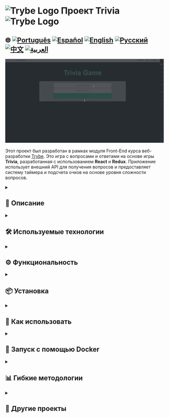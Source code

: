 # <img src="https://cdn-icons-png.flaticon.com/128/10832/10832132.png" alt="Trybe Logo" width="42" height="30" /> Проект Trivia <img src="https://cdn-icons-png.flaticon.com/128/10832/10832132.png" alt="Trybe Logo" width="42" height="30" />

## 🌐 [![Português](https://img.shields.io/badge/Português-green)](https://github.com/SamuelRocha91/trivia_game/blob/main/README.md) [![Español](https://img.shields.io/badge/Español-yellow)](https://github.com/SamuelRocha91/trivia_game/blob/main/README_es.md) [![English](https://img.shields.io/badge/English-blue)](https://github.com/SamuelRocha91/trivia_game/blob/main/README_en.md) [![Русский](https://img.shields.io/badge/Русский-lightgrey)](https://github.com/SamuelRocha91/trivia_game/blob/main/README_ru.md) [![中文](https://img.shields.io/badge/中文-red)](https://github.com/SamuelRocha91/trivia_game/blob/main/README_ch.md) [![العربية](https://img.shields.io/badge/العربية-orange)](https://github.com/SamuelRocha91/trivia_game/blob/main/README_ar.md)

![Предварительный просмотр приложения](./public/trivia.gif)

Этот проект был разработан в рамках модуля Front-End курса веб-разработки [Trybe](https://www.betrybe.com/). Это игра с вопросами и ответами на основе игры **Trivia**, разработанная с использованием **React** и **Redux**. Приложение использует внешний API для получения вопросов и предоставляет систему таймера и подсчета очков на основе уровня сложности вопросов.


<details>
  <summary><h2>📝 Описание</h2></summary>

  Цель проекта - предоставить пользователям интерактивный и увлекательный опыт, отвечая на вопросы разной степени сложности. Приложение использует:

  - **React** для разработки компонентов и страниц.
  - **Redux** для управления глобальным состоянием.
  - **React Router** для навигации между страницами игры, такими как экран входа, игра, рейтинг и комментарии.

  Система включает:

  - Интерфейс игры с случайными вопросами.
  - Таймер для ответа на вопросы.
  - Система подсчета очков на основе оставшегося времени и сложности вопроса.
  - Интеграцию с API [Open Trivia Database](https://opentdb.com/).

</details>

<details>
  <summary><h2>🛠️ Используемые технологии</h2></summary>

  - **JavaScript** (ES6+)
  - **React**
  - **Redux**
  - **React Router**
  - **CSS**
  - **HTML**
  - **Docker** (для контейнеризации приложения)

</details>

<details>
  <summary><h2>⚙️ Функциональность</h2></summary>

  1. **Случайные вопросы**: Приложение получает вопросы из внешнего API [Open Trivia Database](https://opentdb.com/), показывая по одному вопросу за раз.
  2. **Система таймера**: У пользователя есть 30 секунд на ответ на каждый вопрос. Кнопка ответа деактивируется по истечении времени.
  3. **Подсчет очков**: Очки рассчитываются в зависимости от оставшегося времени и сложности вопроса.
  4. **Система комментариев**: После того как все вопросы будут отвечены, игрок перенаправляется на страницу комментариев.
  5. **Рейтинг**: Игрок может просмотреть рейтинг с наивысшими баллами.
  6. **Токен доступа**: Для игры пользователю нужен токен, который генерируется при запуске игры.

</details>

<details>
  <summary><h2>📦 Установка</h2></summary>

  ### Требования

  - **Node.js** (версии 14 или выше)
  - **Docker** (по желанию, если вы хотите запустить приложение в контейнере)

  ### Шаги для локальной установки

  1. Клонируйте репозиторий:
     ```bash
     git clone https://github.com/SamuelRocha91/trivia.git
     ```
  2. Перейдите в каталог проекта:
     ```bash
     cd trivia
     ```
  3. Установите зависимости:
     ```bash
     npm install
     ```
  4. Запустите приложение:
     ```bash
     npm start
     ```

  Приложение будет работать по адресу `http://localhost:3000`.

</details>

<details>
  <summary><h2>🚀 Как использовать</h2></summary>

  1. При запуске приложения войдите в систему или сгенерируйте токен доступа.
  2. Выберите категорию вопросов и начните игру.
  3. Ответьте на вопросы в пределах времени.
  4. В конце игры вы будете перенаправлены на страницу комментариев, где сможете увидеть свой счет.
  5. Просмотрите рейтинг лучших игроков.

</details>

<details>
  <summary><h2>🐳 Запуск с помощью Docker</h2></summary>

  Чтобы запустить приложение с помощью Docker, выполните следующие шаги:

  1. Убедитесь, что Docker установлен на вашем компьютере.
  2. В корневом каталоге проекта выполните следующую команду, чтобы создать образ Docker:
     ```bash
     docker build -t trivia-game .
     ```
  3. После создания образа запустите контейнер с помощью следующей команды:
     ```bash
     docker run -p 3000:3000 trivia-game
     ```

  Приложение будет доступно по адресу `http://localhost:3000`.

</details>

<details>
  <summary><h2>📊 Гибкие методологии</h2></summary>

  В процессе разработки проекта мы использовали гибкие методологии для обеспечения эффективной организации команды и рабочего процесса. Основные инструменты и практики, которые были использованы:

  - **Trello**: Для управления задачами и отслеживания прогресса.
  - **Scrum**: С недельными спринтами и ежедневными встречами для синхронизации задач и улучшения коммуникации в команде.

</details>

<details>
  <summary><h2>🔗 Другие проекты</h2></summary>

  - 🌶️ [Recipes App](https://github.com/SamuelRocha91/ProjectRecipesApp/blob/main/README_ru.md)
  - 🐣 [Pokedex](https://github.com/SamuelRocha91/pokedex/blob/main/README_ru.md)
  - 🏪 [FrontEnd Online Store](https://github.com/SamuelRocha91/project-frontend-online-store/blob/main/README_ru.md)
  - 👛 [Expense organizer](https://github.com/SamuelRocha91/project-trybewallet/blob/main/README_ru.md)

</details>
